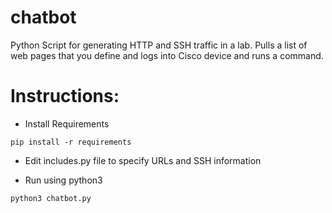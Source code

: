 # chatbot
Python Script for generating HTTP and SSH traffic in a lab.  Pulls a list of web pages that you define and logs into Cisco device and runs a command.

# Instructions:
- Install Requirements

`pip install -r requirements`

- Edit includes.py file to specify URLs and SSH information

- Run using python3

`python3 chatbot.py`

